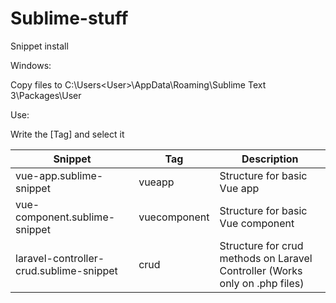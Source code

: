 # Sublime-stuff

Snippet install

Windows:

Copy files to C:\Users\<User>\AppData\Roaming\Sublime Text 3\Packages\User

Use:

Write the [Tag] and select it

| Snippet  | Tag | Description |
| ------------- | ------------- | ------------- |
| vue-app.sublime-snippet  | vueapp  | Structure for basic Vue app |
| vue-component.sublime-snippet  | vuecomponent  | Structure for basic Vue component |
| laravel-controller-crud.sublime-snippet  | crud | Structure for crud methods on Laravel Controller (Works only on .php files) |

